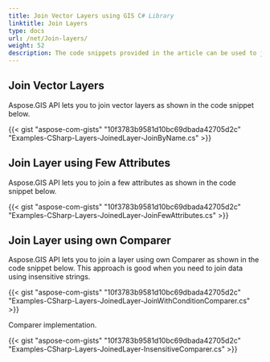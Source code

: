 ```yaml
---
title: Join Vector Layers using GIS C# Library
linktitle: Join Layers
type: docs
url: /net/Join-layers/
weight: 52
description: The code snippets provided in the article can be used to join GIS vector layers using C# API.
---
```


## **Join Vector Layers**
Aspose.GIS API lets you to join vector layers as shown in the code snippet below.

{{< gist "aspose-com-gists" "10f3783b9581d10bc69dbada42705d2c" "Examples-CSharp-Layers-JoinedLayer-JoinByName.cs" >}}


## **Join Layer using Few Attributes**
Aspose.GIS API lets you to join a few attributes as shown in the code snippet below.

{{< gist "aspose-com-gists" "10f3783b9581d10bc69dbada42705d2c" "Examples-CSharp-Layers-JoinedLayer-JoinFewAttributes.cs" >}}

## **Join Layer using own Comparer**
Aspose.GIS API lets you to join a layer using own Comparer as shown in the code snippet below. This approach is good when you need to join data using insensitive strings.

{{< gist "aspose-com-gists" "10f3783b9581d10bc69dbada42705d2c" "Examples-CSharp-Layers-JoinedLayer-JoinWithConditionComparer.cs" >}}

Comparer implementation.

{{< gist "aspose-com-gists" "10f3783b9581d10bc69dbada42705d2c" "Examples-CSharp-Layers-JoinedLayer-InsensitiveComparer.cs" >}}



